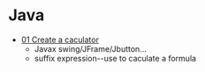 Java
==========
* [01 Create a caculator](https://github.com/sun-ting-claire/Java/tree/master/Caculator)
    * Javax swing/JFrame/Jbutton...
    * suffix expression--use to caculate a formula
